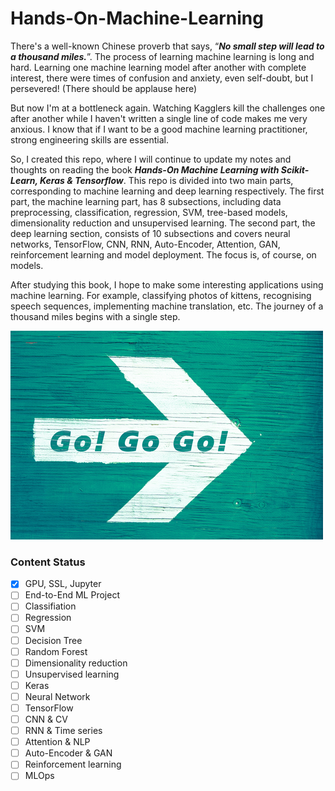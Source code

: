 # Hands-On-Machine-Learning
There's a well-known Chinese proverb that says, “***No small step will lead to a thousand miles.***”. The process of learning machine learning is long and hard. Learning one machine learning model after another with complete interest, there were times of confusion and anxiety, even self-doubt, but I persevered! (There should be applause here)

But now I'm at a bottleneck again. Watching Kagglers kill the challenges one after another while I haven't written a single line of code makes me very anxious. I know that if I want to be a good machine learning practitioner, strong engineering skills are essential.

So, I created this repo, where I will continue to update my notes and thoughts on reading the book ***Hands-On Machine Learning with Scikit-Learn, Keras & Tensorflow***. This repo is divided into two main parts, corresponding to machine learning and deep learning respectively. The first part, the machine learning part, has 8 subsections, including data preprocessing, classification, regression, SVM, tree-based models, dimensionality reduction and unsupervised learning. The second part, the deep learning section, consists of 10 subsections and covers neural networks, TensorFlow, CNN, RNN, Auto-Encoder, Attention, GAN, reinforcement learning and model deployment. The focus is, of course, on models.

After studying this book, I hope to make some interesting applications using machine learning. For example, classifying photos of kittens, recognising speech sequences, implementing machine translation, etc. The journey of a thousand miles begins with a single step.

![avatar](/go-for-it.jpeg)
### Content Status

- [x] GPU, SSL, Jupyter
- [ ] End-to-End ML Project
- [ ] Classifiation
- [ ] Regression
- [ ] SVM
- [ ] Decision Tree
- [ ] Random Forest
- [ ] Dimensionality reduction
- [ ] Unsupervised learning
- [ ] Keras
- [ ] Neural Network
- [ ] TensorFlow
- [ ] CNN & CV
- [ ] RNN & Time series
- [ ] Attention & NLP
- [ ] Auto-Encoder & GAN
- [ ] Reinforcement learning
- [ ] MLOps
